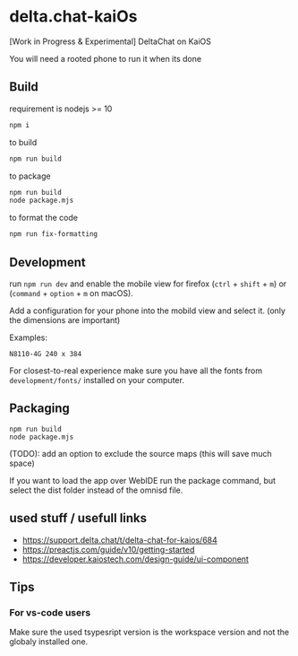 # delta.chat-kaiOs

[Work in Progress & Experimental] DeltaChat on KaiOS

You will need a rooted phone to run it when its done

## Build

requirement is nodejs >= 10

```sh
npm i
```

to build

```sh
npm run build
```

to package

```sh
npm run build
node package.mjs
```

to format the code

```sh
npm run fix-formatting
```

## Development

run `npm run dev` and enable the mobile view for firefox (`ctrl` + `shift` + `m`) or (`command` + `option` + `m` on macOS).

Add a configuration for your phone into the mobild view and select it. (only the dimensions are important)

Examples:

```
N8110-4G 240 x 384
```

For closest-to-real experience make sure you have all the fonts from `development/fonts/` installed on your computer.

## Packaging

```
npm run build
node package.mjs
```

(TODO): add an option to exclude the source maps (this will save much space)

If you want to load the app over WebIDE run the package command,
but select the dist folder instead of the omnisd file.

## used stuff / usefull links

- https://support.delta.chat/t/delta-chat-for-kaios/684
- https://preactjs.com/guide/v10/getting-started
- https://developer.kaiostech.com/design-guide/ui-component

## Tips

### For vs-code users

Make sure the used tsypesript version is the workspace version and not the globaly installed one.
